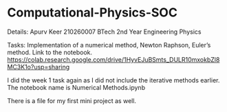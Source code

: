 # Computational-Physics-SOC

Details:
Apurv Keer
210260007
BTech 2nd Year Engineering Physics

Tasks:
Implementation of a numerical method, Newton Raphson, Euler’s method. Link to the notebook. 
https://colab.research.google.com/drive/1HyvEJuBSmts_DULR10mxokbZl8MC3K1o?usp=sharing

I did the week 1 task again as I did not include the iterative methods earlier. The notebook name is Numerical Methods.ipynb

There is a file for my first mini project as well.











